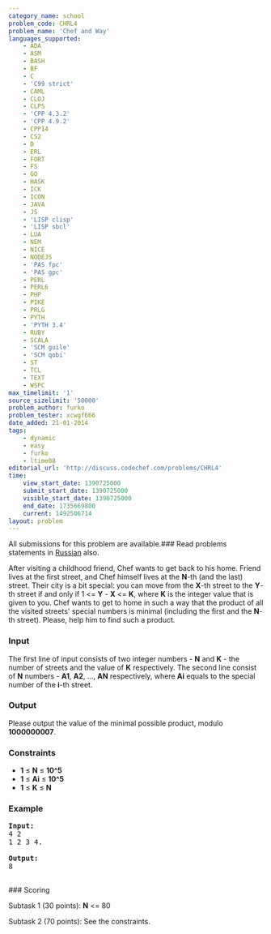 ```yaml
---
category_name: school
problem_code: CHRL4
problem_name: 'Chef and Way'
languages_supported:
    - ADA
    - ASM
    - BASH
    - BF
    - C
    - 'C99 strict'
    - CAML
    - CLOJ
    - CLPS
    - 'CPP 4.3.2'
    - 'CPP 4.9.2'
    - CPP14
    - CS2
    - D
    - ERL
    - FORT
    - FS
    - GO
    - HASK
    - ICK
    - ICON
    - JAVA
    - JS
    - 'LISP clisp'
    - 'LISP sbcl'
    - LUA
    - NEM
    - NICE
    - NODEJS
    - 'PAS fpc'
    - 'PAS gpc'
    - PERL
    - PERL6
    - PHP
    - PIKE
    - PRLG
    - PYTH
    - 'PYTH 3.4'
    - RUBY
    - SCALA
    - 'SCM guile'
    - 'SCM qobi'
    - ST
    - TCL
    - TEXT
    - WSPC
max_timelimit: '1'
source_sizelimit: '50000'
problem_author: furko
problem_tester: xcwgf666
date_added: 21-01-2014
tags:
    - dynamic
    - easy
    - furko
    - ltime08
editorial_url: 'http://discuss.codechef.com/problems/CHRL4'
time:
    view_start_date: 1390725000
    submit_start_date: 1390725000
    visible_start_date: 1390725000
    end_date: 1735669800
    current: 1492506714
layout: problem
---
```

All submissions for this problem are available.###  Read problems statements in [Russian](http://www.codechef.com/download/translated/LTIME08/russian/CHRL4.pdf) also.

After visiting a childhood friend, Chef wants to get back to his home. Friend lives at the first street, and Chef himself lives at the **N**-th (and the last) street. Their city is a bit special: you can move from the **X**-th street to the **Y**-th street if and only if 1 <= **Y** - **X** <= **K**, where **K** is the integer value that is given to you. Chef wants to get to home in such a way that the product of all the visited streets' special numbers is minimal (including the first and the **N**-th street). Please, help him to find such a product.

### Input

The first line of input consists of two integer numbers - **N** and **K** - the number of streets and the value of **K** respectively. The second line consist of **N** numbers - **A1**, **A2**, ..., **AN** respectively, where **Ai** equals to the special number of the **i**-th street.

### Output

Please output the value of the minimal possible product, modulo **1000000007**.

### Constraints

- **1** ≤ **N** ≤ **10^5**
- **1** ≤ **Ai** ≤ **10^5**
- **1** ≤ **K** ≤ **N**

### Example

<pre><b>Input:</b>
4 2
1 2 3 4.

<b>Output:</b>
8

</pre>### Scoring

Subtask 1 (30 points): **N** <= 80 

Subtask 2 (70 points): See the constraints.

